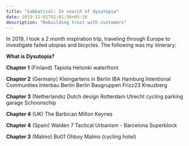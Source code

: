 ```yaml
---
title: "Sabbatical: In search of dysutopia"
date: 2019-12-01T02:01:58+05:30
description: "Rebuilding trust with customers"
---
```


In 2019, I took a 2 month inspiration trip, traveling through Europe to investigate failed utopias and bicycles. The following was my itinerary:

**What is Dysutopia?**

**Chapter 1** (Finland)
Tapiola 
Helsinki waterfront 

**Chapter 2** (Germany)
Kleingartens in Berlin
IBA Hamburg 
Intentional Communities 
Interbau Berlin
Berlin Baugruppen
Frizz23 Kreuzberg

**Chapter 3** (Netherlands)
Dutch design 
Rotterdam 
Utrecht cycling parking garage
Schoonschip

**Chapter 4** (UK)
The Barbican
Milton Keynes

**Chapter 4** (Spain)
Walden 7
Tactical Urbanism - Barcelona Superblock

**Chapter 3** (Malmo)
Bo01
Ohboy Malmo (cycling hotel)
